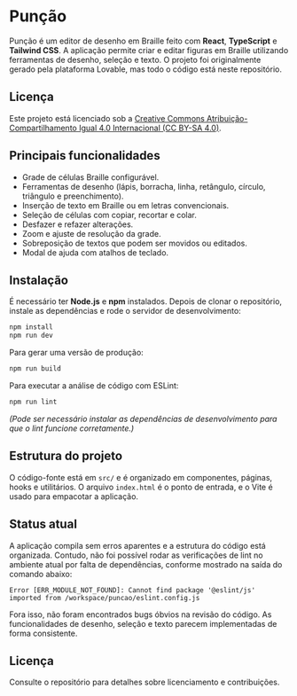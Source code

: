 # Punção

Punção é um editor de desenho em Braille feito com **React**, **TypeScript** e **Tailwind CSS**. A aplicação permite criar e editar figuras em Braille utilizando ferramentas de desenho, seleção e texto. O projeto foi originalmente gerado pela plataforma Lovable, mas todo o código está neste repositório.

## Licença

Este projeto está licenciado sob a [Creative Commons Atribuição-Compartilhamento Igual 4.0 Internacional (CC BY-SA 4.0)](LICENSE).

## Principais funcionalidades

- Grade de células Braille configurável.
- Ferramentas de desenho (lápis, borracha, linha, retângulo, círculo, triângulo e preenchimento).
- Inserção de texto em Braille ou em letras convencionais.
- Seleção de células com copiar, recortar e colar.
- Desfazer e refazer alterações.
- Zoom e ajuste de resolução da grade.
- Sobreposição de textos que podem ser movidos ou editados.
- Modal de ajuda com atalhos de teclado.

## Instalação

É necessário ter **Node.js** e **npm** instalados. Depois de clonar o repositório, instale as dependências e rode o servidor de desenvolvimento:

```bash
npm install
npm run dev
```

Para gerar uma versão de produção:

```bash
npm run build
```

Para executar a análise de código com ESLint:

```bash
npm run lint
```

*(Pode ser necessário instalar as dependências de desenvolvimento para que o lint funcione corretamente.)*

## Estrutura do projeto

O código-fonte está em `src/` e é organizado em componentes, páginas, hooks e utilitários. O arquivo `index.html` é o ponto de entrada, e o Vite é usado para empacotar a aplicação.

## Status atual

A aplicação compila sem erros aparentes e a estrutura do código está organizada. Contudo, não foi possível rodar as verificações de lint no ambiente atual por falta de dependências, conforme mostrado na saída do comando abaixo:

```
Error [ERR_MODULE_NOT_FOUND]: Cannot find package '@eslint/js' imported from /workspace/puncao/eslint.config.js
```

Fora isso, não foram encontrados bugs óbvios na revisão do código. As funcionalidades de desenho, seleção e texto parecem implementadas de forma consistente.

## Licença

Consulte o repositório para detalhes sobre licenciamento e contribuições.
